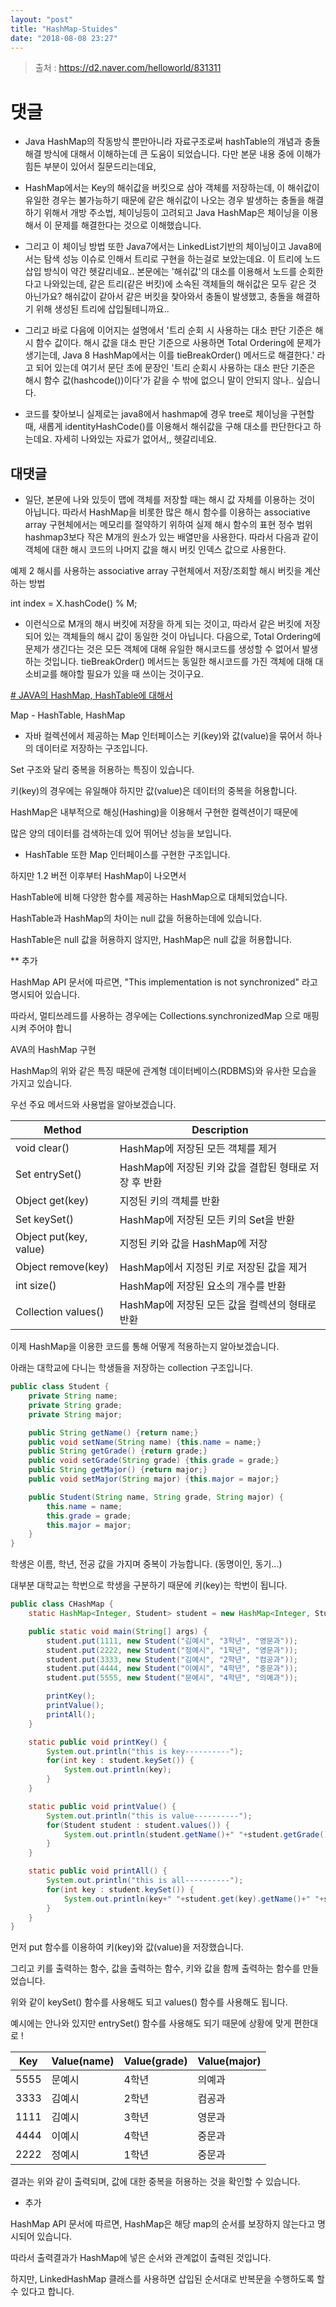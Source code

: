 ```yaml
---
layout: "post"
title: "HashMap-Stuides"
date: "2018-08-08 23:27"
---
```


> 출처 : https://d2.naver.com/helloworld/831311

# 댓글

* Java HashMap의 작동방식 뿐만아니라 자료구조로써 hashTable의 개념과 충돌 해결 방식에 대해서 이해하는데 큰 도움이 되었습니다. 다만 본문 내용 중에 이해가 힘든 부분이 있어서 질문드리는데요,

* HashMap에서는 Key의 해쉬값을 버킷으로 삼아 객체를 저장하는데, 이 해쉬값이 유일한 경우는 불가능하기 때문에 같은 해쉬값이 나오는 경우 발생하는 충돌을 해결하기 위해서 개방 주소법, 체이닝등이 고려되고 Java HashMap은 체이닝을 이용해서 이 문제를 해결한다는 것으로 이해했습니다.

* 그리고 이 체이닝 방법 또한 Java7에서는 LinkedList기반의 체이닝이고 Java8에서는 탐색 성능 이슈로 인해서 트리로 구현을 하는걸로 보았는데요. 이 트리에 노드 삽입 방식이 약간 헷갈리네요.. 본문에는 '해쉬값'의 대소를 이용해서 노드를 순회한다고 나와있는데, 같은 트리(같은 버킷)에 소속된 객체들의 해쉬값은 모두 같은 것 아닌가요? 해쉬값이 같아서 같은 버킷을 찾아와서 충돌이 발생했고, 충돌을 해결하기 위해 생성된 트리에 삽입될테니까요..

* 그리고 바로 다음에 이어지는 설명에서 '트리 순회 시 사용하는 대소 판단 기준은 해시 함수 값이다. 해시 값을 대소 판단 기준으로 사용하면 Total Ordering에 문제가 생기는데, Java 8 HashMap에서는 이를 tieBreakOrder() 메서드로 해결한다.' 라고 되어 있는데 여기서 문단 초에 문장인 '트리 순회시 사용하는 대소 판단 기준은 해시 함수 값(hashcode())이다'가 같을 수 밖에 없으니 말이 안되지 않나.. 싶습니다.

* 코드를 찾아보니 실제로는 java8에서 hashmap에 경우 tree로 체이닝을 구현할 때, 새롭게 identityHashCode()를 이용해서 해쉬값을 구해 대소를 판단한다고 하는데요. 자세히 나와있는 자료가 없어서,, 헷갈리네요.

## 대댓글

* 일단, 본문에 나와 있듯이 맵에 객체를 저장할 때는 해시 값 자체를 이용하는 것이 아닙니다. 따라서 HashMap을 비롯한 많은 해시 함수를 이용하는 associative array 구현체에서는 메모리를 절약하기 위하여 실제 해시 함수의 표현 정수 범위 hashmap3보다 작은 M개의 원소가 있는 배열만을 사용한다. 따라서 다음과 같이 객체에 대한 해시 코드의 나머지 값을 해시 버킷 인덱스 값으로 사용한다.

예제 2 해시를 사용하는 associative array 구현체에서 저장/조회할 해시 버킷을 계산하는 방법

int index = X.hashCode() % M;


* 이런식으로 M개의 해시 버킷에 저장을 하게 되는 것이고, 따라서 같은 버킷에 저장되어 있는 객체들의 해시 값이 동일한 것이 아닙니다. 다음으로, Total Ordering에 문제가 생긴다는 것은 모든 객체에 대해 유일한 해시코드를 생성할 수 없어서 발생하는 것입니다. tieBreakOrder() 메서드는 동일한 해시코드를 가진 객체에 대해 대소비교를 해야할 필요가 있을 때 쓰이는 것이구요.


[# JAVA의 HashMap, HashTable에 대해서][d9b8d2d0]

Map - HashTable, HashMap

  [d9b8d2d0]: http://swalloow.tistory.com/40 "해쉬맵"


* 자바 컬렉션에서 제공하는 Map 인터페이스는 키(key)와 값(value)을 묶어서 하나의 데이터로 저장하는 구조입니다.

Set 구조와 달리 중복을 허용하는 특징이 있습니다.

키(key)의 경우에는 유일해야 하지만 값(value)은 데이터의 중복을 허용합니다.

HashMap은 내부적으로 해싱(Hashing)을 이용해서 구현한 컬렉션이기 때문에

많은 양의 데이터를 검색하는데 있어 뛰어난 성능을 보입니다.



* HashTable 또한 Map 인터페이스를 구현한 구조입니다.

하지만 1.2 버전 이후부터 HashMap이 나오면서

HashTable에 비해 다양한 함수를 제공하는 HashMap으로 대체되었습니다.

HashTable과 HashMap의 차이는 null 값을 허용하는데에 있습니다.

HashTable은 null 값을 허용하지 않지만, HashMap은 null 값을 허용합니다.



** 추가

HashMap API 문서에 따르면, "This implementation is not synchronized" 라고 명시되어 있습니다.

따라서, 멀티쓰레드를 사용하는 경우에는 Collections.synchronizedMap 으로 매핑시켜 주어야 합니

AVA의 HashMap 구현


HashMap의 위와 같은 특징 때문에 관계형 데이터베이스(RDBMS)와 유사한 모습을 가지고 있습니다.

우선 주요 메서드와 사용법을 알아보겠습니다.


Method  |  Description
--|--
void clear()	  |   HashMap에 저장된 모든 객체를 제거
Set entrySet()  |   HashMap에 저장된 키와 값을 결합된 형태로 저장 후 반환
Object get(key)  |  지정된 키의 객체를 반환
Set keySet()  |   HashMap에 저장된 모든 키의 Set을 반환
Object put(key, value)  |   지정된 키와 값을 HashMap에 저장
Object remove(key)  |  HashMap에서 지정된 키로 저장된 값을 제거
int size()  |   HashMap에 저장된 요소의 개수를 반환
Collection values()  |    HashMap에 저장된 모든 값을 컬렉션의 형태로 반환



이제 HashMap을 이용한 코드를 통해 어떻게 적용하는지 알아보겠습니다.

아래는 대학교에 다니는 학생들을 저장하는 collection 구조입니다.

```java
public class Student {
    private String name;
    private String grade;
    private String major;

    public String getName() {return name;}
    public void setName(String name) {this.name = name;}
    public String getGrade() {return grade;}
    public void setGrade(String grade) {this.grade = grade;}
    public String getMajor() {return major;}
    public void setMajor(String major) {this.major = major;}

    public Student(String name, String grade, String major) {
        this.name = name;
        this.grade = grade;
        this.major = major;
    }
}
```


학생은 이름, 학년, 전공 값을 가지며 중복이 가능합니다. (동명이인, 동기...)

대부분 대학교는 학번으로 학생을 구분하기 때문에 키(key)는 학번이 됩니다.

```java
public class CHashMap {
    static HashMap<Integer, Student> student = new HashMap<Integer, Student>();

    public static void main(String[] args) {
        student.put(1111, new Student("김예시", "3학년", "영문과"));
        student.put(2222, new Student("정예시", "1학년", "영문과"));
        student.put(3333, new Student("김예시", "2학년", "컴공과"));
        student.put(4444, new Student("이예시", "4학년", "중문과"));
        student.put(5555, new Student("문예시", "4학년", "의예과"));

        printKey();
        printValue();
        printAll();
    }

    static public void printKey() {
        System.out.println("this is key----------");
        for(int key : student.keySet()) {
            System.out.println(key);
        }
    }

    static public void printValue() {
        System.out.println("this is value----------");
        for(Student student : student.values()) {
            System.out.println(student.getName()+" "+student.getGrade()+" "+student.getMajor());
        }
    }

    static public void printAll() {
        System.out.println("this is all----------");
        for(int key : student.keySet()) {
            System.out.println(key+" "+student.get(key).getName()+" "+student.get(key).getGrade()+" "+student.get(key).getMajor());
        }
    }
}
```

먼저 put 함수를 이용하여 키(key)와 값(value)을 저장했습니다.

그리고 키를 출력하는 함수, 값을 출력하는 함수, 키와 값을 함께 출력하는 함수를 만들었습니다.

위와 같이 keySet() 함수를 사용해도 되고 values() 함수를 사용해도 됩니다.

예시에는 안나와 있지만 entrySet() 함수를 사용해도 되기 때문에 상황에 맞게 편한대로 !

Key  |   Value(name) |  Value(grade) |   Value(major)
--|---|---|--
5555  | 문예시  | 4학년 |  의예과
3333  | 김예시  | 2학년 |  컴공과
1111  | 김예시  | 3학년 |  영문과
4444  | 이예시  | 4학년 |  중문과
2222  | 정예시  | 1학년 |  중문과

결과는 위와 같이 출력되며, 값에 대한 중복을 허용하는 것을 확인할 수 있습니다.

+ 추가

HashMap API 문서에 따르면, HashMap은 해당 map의 순서를 보장하지 않는다고 명시되어 있습니다.

따라서 출력결과가 HashMap에 넣은 순서와 관계없이 출력된 것입니다.

하지만, LinkedHashMap 클래스를 사용하면 삽입된 순서대로 반복문을 수행하도록 할 수 있다고 합니다.
